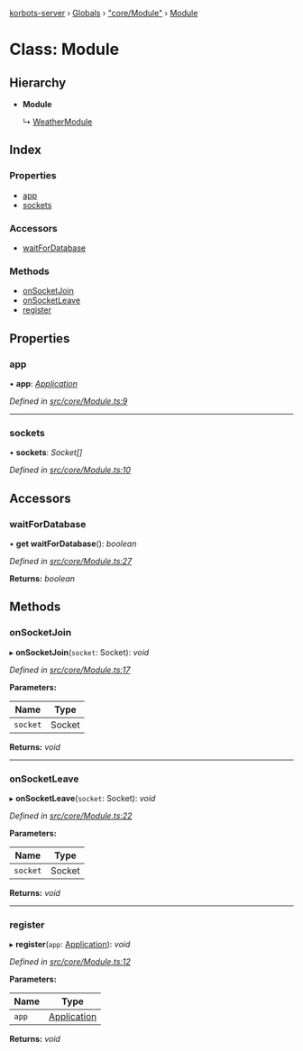 [korbots-server](../README.md) › [Globals](../globals.md) › ["core/Module"](../modules/_core_module_.md) › [Module](_core_module_.module.md)

# Class: Module

## Hierarchy

* **Module**

  ↳ [WeatherModule](_modules_weathermodule_.weathermodule.md)

## Index

### Properties

* [app](_core_module_.module.md#app)
* [sockets](_core_module_.module.md#sockets)

### Accessors

* [waitForDatabase](_core_module_.module.md#waitfordatabase)

### Methods

* [onSocketJoin](_core_module_.module.md#onsocketjoin)
* [onSocketLeave](_core_module_.module.md#onsocketleave)
* [register](_core_module_.module.md#register)

## Properties

###  app

• **app**: *[Application](_core_application_.application.md)*

*Defined in [src/core/Module.ts:9](https://github.com/Xisabla/Korbots/blob/2d9c1bf/server/src/core/Module.ts#L9)*

___

###  sockets

• **sockets**: *Socket[]*

*Defined in [src/core/Module.ts:10](https://github.com/Xisabla/Korbots/blob/2d9c1bf/server/src/core/Module.ts#L10)*

## Accessors

###  waitForDatabase

• **get waitForDatabase**(): *boolean*

*Defined in [src/core/Module.ts:27](https://github.com/Xisabla/Korbots/blob/2d9c1bf/server/src/core/Module.ts#L27)*

**Returns:** *boolean*

## Methods

###  onSocketJoin

▸ **onSocketJoin**(`socket`: Socket): *void*

*Defined in [src/core/Module.ts:17](https://github.com/Xisabla/Korbots/blob/2d9c1bf/server/src/core/Module.ts#L17)*

**Parameters:**

Name | Type |
------ | ------ |
`socket` | Socket |

**Returns:** *void*

___

###  onSocketLeave

▸ **onSocketLeave**(`socket`: Socket): *void*

*Defined in [src/core/Module.ts:22](https://github.com/Xisabla/Korbots/blob/2d9c1bf/server/src/core/Module.ts#L22)*

**Parameters:**

Name | Type |
------ | ------ |
`socket` | Socket |

**Returns:** *void*

___

###  register

▸ **register**(`app`: [Application](_core_application_.application.md)): *void*

*Defined in [src/core/Module.ts:12](https://github.com/Xisabla/Korbots/blob/2d9c1bf/server/src/core/Module.ts#L12)*

**Parameters:**

Name | Type |
------ | ------ |
`app` | [Application](_core_application_.application.md) |

**Returns:** *void*

